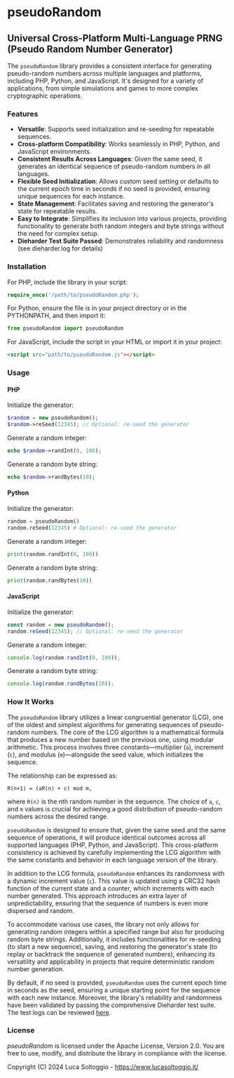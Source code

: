 # pseudoRandom
## Universal Cross-Platform Multi-Language PRNG (Pseudo Random Number Generator)

The `pseudoRandom` library provides a consistent interface for generating pseudo-random numbers across multiple languages and platforms, including PHP, Python, and JavaScript. It's designed for a variety of applications, from simple simulations and games to more complex cryptographic operations.

### Features

- **Versatile**: Supports seed initialization and re-seeding for repeatable sequences.
- **Cross-platform Compatibility**: Works seamlessly in PHP, Python, and JavaScript environments.
- **Consistent Results Across Languages**: Given the same seed, it generates an identical sequence of pseudo-random numbers in all languages.
- **Flexible Seed Initialization**: Allows custom seed setting or defaults to the current epoch time in seconds if no seed is provided, ensuring unique sequences for each instance.
- **State Management**: Facilitates saving and restoring the generator's state for repeatable results.
- **Easy to Integrate**: Simplifies its inclusion into various projects, providing functionality to generate both random integers and byte strings without the need for complex setup.
- **Dieharder Test Suite Passed**: Demonstrates reliability and randomness (see dieharder.log for details)

### Installation

For PHP, include the library in your script:

```php
require_once('/path/to/pseudoRandom.php');
```

For Python, ensure the file is in your project directory or in the PYTHONPATH, and then import it:

```python
from pseudoRandom import pseudoRandom
```

For JavaScript, include the script in your HTML or import it in your project:

```html
<script src="path/to/pseudoRandom.js"></script>
```

### Usage

#### PHP

Initialize the generator:

```php
$random = new pseudoRandom();
$random->reSeed(12345); // Optional: re-seed the generator
```

Generate a random integer:

```php
echo $random->randInt(0, 100);
```

Generate a random byte string:

```php
echo $random->randBytes(10);
```

#### Python

Initialize the generator:

```python
random = pseudoRandom()
random.reSeed(12345) # Optional: re-seed the generator
```

Generate a random integer:

```python
print(random.randInt(0, 100))
```

Generate a random byte string:

```python
print(random.randBytes(10))
```

#### JavaScript

Initialize the generator:

```javascript
const random = new pseudoRandom();
random.reSeed(12345); // Optional: re-seed the generator
```

Generate a random integer:

```javascript
console.log(random.randInt(0, 100));
```

Generate a random byte string:

```javascript
console.log(random.randBytes(10));
```

### How It Works

The `pseudoRandom` library utilizes a linear congruential generator (LCG), one of the oldest and simplest algorithms for generating sequences of pseudo-random numbers. The core of the LCG algorithm is a mathematical formula that produces a new number based on the previous one, using modular arithmetic. This process involves three constants—multiplier (`a`), increment (`c`), and modulus (`m`)—alongside the seed value, which initializes the sequence.

The relationship can be expressed as:

    R(n+1) = (aR(n) + c) mod m,

where `R(n)` is the nth random number in the sequence. The choice of `a`, `c`, and `m` values is crucial for achieving a good distribution of pseudo-random numbers across the desired range.

`pseudoRandom` is designed to ensure that, given the same seed and the same sequence of operations, it will produce identical outcomes across all supported languages (PHP, Python, and JavaScript). This cross-platform consistency is achieved by carefully implementing the LCG algorithm with the same constants and behavior in each language version of the library.

In addition to the LCG formula, `pseudoRandom` enhances its randomness with a dynamic increment value (`c`). This value is updated using a CRC32 hash function of the current state and a counter, which increments with each number generated. This approach introduces an extra layer of unpredictability, ensuring that the sequence of numbers is even more dispersed and random.

To accommodate various use cases, the library not only allows for generating random integers within a specified range but also for producing random byte strings. Additionally, it includes functionalities for re-seeding (to start a new sequence), saving, and restoring the generator's state (to replay or backtrack the sequence of generated numbers), enhancing its versatility and applicability in projects that require deterministic random number generation.

By default, if no seed is provided, `pseudoRandom` uses the current epoch time in seconds as the seed, ensuring a unique starting point for the sequence with each new instance. Moreover, the library's reliability and randomness have been validated by passing the comprehensive Dieharder test suite. The test logs can be reviewed [here](https://github.com/toggio/pseudoRandom/blob/main/dieharder.log).

### License
*pseudoRandom* is licensed under the Apache License, Version 2.0. You are free to use, modify, and distribute the library in compliance with the license.

Copyright (C) 2024 Luca Soltoggio - https://www.lucasoltoggio.it/
